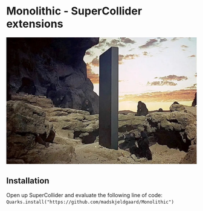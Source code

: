 # Monolithic - SuperCollider extensions

![monolith](2001_monolith.jpeg) 

## Installation

Open up SuperCollider and evaluate the following line of code:
`Quarks.install("https://github.com/madskjeldgaard/Monolithic")`
